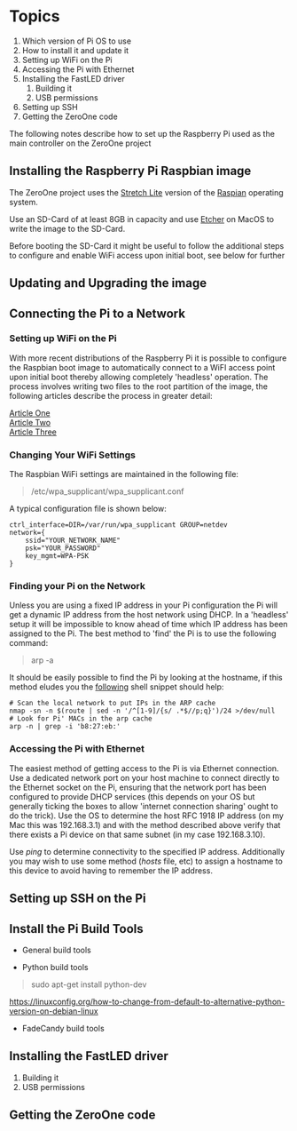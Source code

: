 # Topics

1. Which version of Pi OS to use
1. How to install it and update it
1. Setting up WiFi on the Pi
1. Accessing the Pi with Ethernet
1. Installing the FastLED driver
    1. Building it 
    1. USB permissions
1. Setting up SSH
1. Getting the ZeroOne code

The following notes describe how to set up the Raspberry Pi used as the main controller on the ZeroOne project

## Installing the Raspberry Pi Raspbian image

The ZeroOne project uses the [Stretch Lite](https://downloads.raspberrypi.org/raspbian_lite_latest) version of the [Raspian](https://www.raspberrypi.org/downloads/raspbian/) operating system.

Use an SD-Card of at least 8GB in capacity and use [Etcher](https://etcher.io/) on MacOS to write the image to the SD-Card. 

Before booting the SD-Card it might be useful to follow the additional steps to configure and enable WiFi access upon initial boot, see below for further

## Updating and Upgrading the image

## Connecting the Pi to a Network

### Setting up WiFi on the Pi

With more recent distributions of the Raspberry Pi it is possible to configure the Raspbian boot image to automatically connect to a WiFI access point upon initial boot thereby allowing completely 'headless' operation. The process involves writing two files to the root partition of the image, the following articles describe the process in greater detail:

[Article One](https://medium.com/@danidudas/install-raspbian-jessie-lite-and-setup-wi-fi-without-access-to-command-line-or-using-the-network-97f065af722e) \
[Article Two](https://howchoo.com/g/ndy1zte2yjn/how-to-set-up-wifi-on-your-raspberry-pi-without-ethernet) \
[Article Three](
https://howchoo.com/g/ote0ywmzywj/how-to-enable-ssh-on-raspbian-jessie-without-a-screen)

### Changing Your WiFi Settings

The Raspbian WiFi settings are maintained in the following file:

> /etc/wpa_supplicant/wpa_supplicant.conf

A typical configuration file is shown below:

```
ctrl_interface=DIR=/var/run/wpa_supplicant GROUP=netdev
network={
    ssid="YOUR_NETWORK_NAME"
    psk="YOUR_PASSWORD"
    key_mgmt=WPA-PSK
}
```

### Finding your Pi on the Network

Unless you are using a fixed IP address in your Pi configuration the Pi will get a dynamic IP address from the host network using DHCP. In a 'headless' setup it will be impossible to know ahead of time which IP address has been assigned to the Pi. The best method to 'find' the Pi is to use the following command:

> arp -a

It should be easily possible to find the Pi by looking at the hostname, if this method eludes you the [following](https://gist.github.com/dolmen/511a94761f8089964a03) shell snippet should help:

```
# Scan the local network to put IPs in the ARP cache
nmap -sn -n $(route | sed -n '/^[1-9]/{s/ .*$//p;q}')/24 >/dev/null
# Look for Pi' MACs in the arp cache
arp -n | grep -i 'b8:27:eb:'
```

### Accessing the Pi with Ethernet

The easiest method of getting access to the Pi is via Ethernet connection. Use a dedicated network port on your host machine to connect directly to the Ethernet socket on the Pi, ensuring that the network port has been configured to provide DHCP services (this depends on your OS but generally ticking the boxes to allow 'internet connection sharing' ought to do the trick). Use the OS to determine the host RFC 1918 IP address (on my Mac this was 192.168.3.1) and with the method described above verify that there exists a Pi device on that same subnet (in my case 192.168.3.10).

Use _ping_ to determine connectivity to the specified IP address. Additionally you may wish to use some method (_hosts_ file, etc) to assign a hostname to this device to avoid having to remember the IP address.

## Setting up SSH on the Pi

## Install the Pi Build Tools

* General build tools

* Python build tools

> sudo apt-get install python-dev

https://linuxconfig.org/how-to-change-from-default-to-alternative-python-version-on-debian-linux

* FadeCandy build tools

## Installing the FastLED driver
1. Building it 
1. USB permissions

## Getting the ZeroOne code
